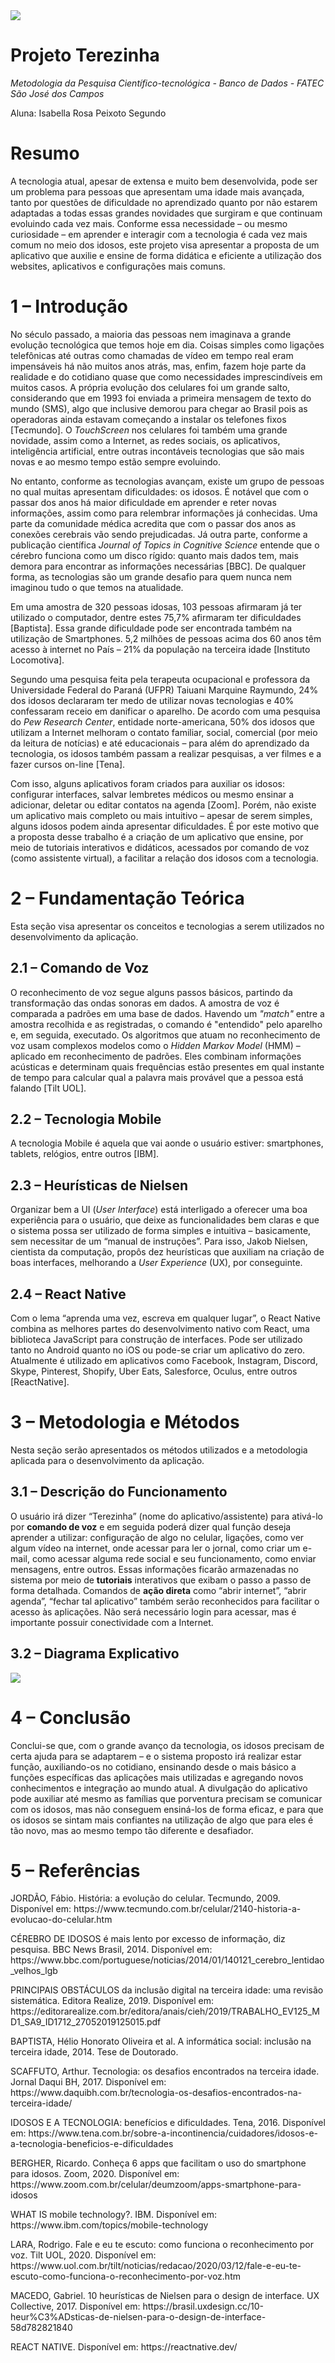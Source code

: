 <img src="/Capa.png">

# Projeto Terezinha

<p><i> Metodologia da Pesquisa Científico-tecnológica - Banco de Dados - FATEC São José dos Campos </i></p>
<p>Aluna: Isabella Rosa Peixoto Segundo</p>

# Resumo
<p> A tecnologia atual, apesar de extensa e muito bem desenvolvida, pode ser um problema para pessoas que apresentam uma idade mais avançada, tanto por questões de dificuldade no aprendizado quanto por não estarem adaptadas a todas essas grandes novidades que surgiram e que continuam evoluindo cada vez mais. Conforme essa necessidade – ou mesmo curiosidade – em aprender e interagir com a tecnologia é cada vez mais comum no meio dos idosos, este projeto visa apresentar a proposta de um aplicativo que auxilie e ensine de forma didática e eficiente a utilização dos websites, aplicativos e configurações mais comuns. </p>

# 1 – Introdução
<p> No século passado, a maioria das pessoas nem imaginava a grande evolução tecnológica que temos hoje em dia. Coisas simples como ligações telefônicas até outras como chamadas de vídeo em tempo real eram impensáveis há não muitos anos atrás, mas, enfim, fazem hoje parte da realidade e do cotidiano quase que como necessidades imprescindíveis em muitos casos. A própria evolução dos celulares foi um grande salto, considerando que em 1993 foi enviada a primeira mensagem de texto do mundo (SMS), algo que inclusive demorou para chegar ao Brasil pois as operadoras ainda estavam começando a instalar os telefones fixos [Tecmundo]. O <i>TouchScreen</i> nos celulares foi também uma grande novidade, assim como a Internet, as redes sociais, os aplicativos, inteligência artificial, entre outras incontáveis tecnologias que são mais novas e ao mesmo tempo estão sempre evoluindo. </p>

<p> No entanto, conforme as tecnologias avançam, existe um grupo de pessoas no qual muitas apresentam dificuldades: os idosos. É notável que com o passar dos anos há maior dificuldade em aprender e reter novas informações, assim como para relembrar informações já conhecidas. Uma parte da comunidade médica acredita que com o passar dos anos as conexões cerebrais vão sendo prejudicadas. Já outra parte, conforme a publicação científica <i>Journal of Topics in Cognitive Science</i> entende que o cérebro funciona como um disco rígido: quanto mais dados tem, mais demora para encontrar as informações necessárias [BBC]. De qualquer forma, as tecnologias são um grande desafio para quem nunca nem imaginou tudo o que temos na atualidade. </p>

<p> Em uma amostra de 320 pessoas idosas, 103 pessoas afirmaram já ter utilizado o computador, dentre estes 75,7% afirmaram ter dificuldades [Baptista]. Essa grande dificuldade pode ser encontrada também na utilização de Smartphones. 5,2 milhões de pessoas acima dos 60 anos têm acesso à internet no País – 21% da população na terceira idade [Instituto Locomotiva]. </p>

<p> Segundo uma pesquisa feita pela terapeuta ocupacional e professora da Universidade Federal do Paraná (UFPR) Taiuani Marquine Raymundo, 24% dos idosos declararam ter medo de utilizar novas tecnologias e 40% confessaram receio em danificar o aparelho. De acordo com uma pesquisa do <i>Pew Research Center</i>, entidade norte-americana, 50% dos idosos que utilizam a Internet melhoram o contato familiar, social, comercial (por meio da leitura de notícias) e até educacionais – para além do aprendizado da tecnologia, os idosos também passam a realizar pesquisas, a ver filmes e a fazer cursos on-line [Tena]. </p>

<p> Com isso, alguns aplicativos foram criados para auxiliar os idosos: configurar interfaces, salvar lembretes médicos ou mesmo ensinar a adicionar, deletar ou editar contatos na agenda [Zoom]. Porém, não existe um aplicativo mais completo ou mais intuitivo – apesar de serem simples, alguns idosos podem ainda apresentar dificuldades. É por este motivo que a proposta desse trabalho é a criação de um aplicativo que ensine, por meio de tutoriais interativos e didáticos, acessados por comando de voz (como assistente virtual), a facilitar a relação dos idosos com a tecnologia. </p>

# 2 – Fundamentação Teórica
<p> Esta seção visa apresentar os conceitos e tecnologias a serem utilizados no desenvolvimento da aplicação. </p>

## 2.1 – Comando de Voz
<p> O reconhecimento de voz segue alguns passos básicos, partindo da transformação das ondas sonoras em dados. A amostra de voz é comparada a padrões em uma base de dados. Havendo um <i>"match"</i> entre a amostra recolhida e as registradas, o comando é "entendido" pelo aparelho e, em seguida, executado. Os algoritmos que atuam no reconhecimento de voz usam complexos modelos como o <i>Hidden Markov Model</i> (HMM) – aplicado em reconhecimento de padrões. Eles combinam informações acústicas e determinam quais frequências estão presentes em qual instante de tempo para calcular qual a palavra mais provável que a pessoa está falando [Tilt UOL]. </p>

## 2.2 – Tecnologia Mobile
<p> A tecnologia Mobile é aquela que vai aonde o usuário estiver: smartphones, tablets, relógios, entre outros [IBM]. </p>

## 2.3 – Heurísticas de Nielsen
<p> Organizar bem a UI (<i>User Interface</i>) está interligado a oferecer uma boa experiência para o usuário, que deixe as funcionalidades bem claras e que o sistema possa ser utilizado de forma simples e intuitiva – basicamente, sem necessitar de um “manual de instruções”. Para isso, Jakob Nielsen, cientista da computação, propôs dez heurísticas que auxiliam na criação de boas interfaces, melhorando a <i>User Experience</i> (UX), por conseguinte. </p>

## 2.4 – React Native
<p> Com o lema “aprenda uma vez, escreva em qualquer lugar”, o React Native combina as melhores partes do desenvolvimento nativo com React, uma biblioteca JavaScript para construção de interfaces. Pode ser utilizado tanto no Android quanto no iOS ou pode-se criar um aplicativo do zero. Atualmente é utilizado em aplicativos como Facebook, Instagram, Discord, Skype, Pinterest, Shopify, Uber Eats, Salesforce, Oculus, entre outros [ReactNative]. </p>

# 3 – Metodologia e Métodos
<p> Nesta seção serão apresentados os métodos utilizados e a metodologia aplicada para o desenvolvimento da aplicação. </p>

## 3.1 – Descrição do Funcionamento
<p> O usuário irá dizer “Terezinha” (nome do aplicativo/assistente) para ativá-lo por <b>comando de voz</b> e em seguida poderá dizer qual função deseja aprender a utilizar: configuração de algo no celular, ligações, como ver algum vídeo na internet, onde acessar para ler o jornal, como criar um e-mail, como acessar alguma rede social e seu funcionamento, como enviar mensagens, entre outros. Essas informações ficarão armazenadas no sistema por meio de <b>tutoriais</b> interativos que exibam o passo a passo de forma detalhada. Comandos de <b>ação direta</b> como “abrir internet”, “abrir agenda”, “fechar tal aplicativo” também serão reconhecidos para facilitar o acesso às aplicações. Não será necessário login para acessar, mas é importante possuir conectividade com a Internet. </p>

## 3.2 – Diagrama Explicativo
<img src="/Diagrama.png">

# 4 – Conclusão
<p> Conclui-se que, com o grande avanço da tecnologia, os idosos precisam de certa ajuda para se adaptarem – e o sistema proposto irá realizar estar função, auxiliando-os no cotidiano, ensinando desde o mais básico a funções específicas das aplicações mais utilizadas e agregando novos conhecimentos e integração ao mundo atual. A divulgação do aplicativo pode auxiliar até mesmo as famílias que porventura precisam se comunicar com os idosos, mas não conseguem ensiná-los de forma eficaz, e para que os idosos se sintam mais confiantes na utilização de algo que para eles é tão novo, mas ao mesmo tempo tão diferente e desafiador. </p>

# 5 – Referências
<p>JORDÃO, Fábio. História: a evolução do celular. Tecmundo, 2009. Disponível em: https://www.tecmundo.com.br/celular/2140-historia-a-evolucao-do-celular.htm </p>
<p> CÉREBRO DE IDOSOS é mais lento por excesso de informação, diz pesquisa. BBC News Brasil, 2014. Disponível em: https://www.bbc.com/portuguese/noticias/2014/01/140121_cerebro_lentidao_velhos_lgb </p>
<p>PRINCIPAIS OBSTÁCULOS da inclusão digital na terceira idade: uma revisão sistemática. Editora Realize, 2019. Disponível em: https://editorarealize.com.br/editora/anais/cieh/2019/TRABALHO_EV125_MD1_SA9_ID1712_27052019125015.pdf </p>
<p>BAPTISTA, Hélio Honorato Oliveira et al. A informática social: inclusão na terceira idade, 2014. Tese de Doutorado. </p>
<p>SCAFFUTO, Arthur. Tecnologia: os desafios encontrados na terceira idade. Jornal Daqui BH, 2017. Disponível em: https://www.daquibh.com.br/tecnologia-os-desafios-encontrados-na-terceira-idade/ </p>
<p>IDOSOS E A TECNOLOGIA: benefícios e dificuldades. Tena, 2016. Disponível em: https://www.tena.com.br/sobre-a-incontinencia/cuidadores/idosos-e-a-tecnologia-beneficios-e-dificuldades </p>
<p>BERGHER, Ricardo. Conheça 6 apps que facilitam o uso do smartphone para idosos. Zoom, 2020. Disponível em: https://www.zoom.com.br/celular/deumzoom/apps-smartphone-para-idosos </p>
<p>WHAT IS mobile technology?. IBM. Disponível em: https://www.ibm.com/topics/mobile-technology </p>
<p>LARA, Rodrigo. Fale e eu te escuto: como funciona o reconhecimento por voz. Tilt UOL, 2020. Disponível em: https://www.uol.com.br/tilt/noticias/redacao/2020/03/12/fale-e-eu-te-escuto-como-funciona-o-reconhecimento-por-voz.htm </p>
<p>MACEDO, Gabriel. 10 heurísticas de Nielsen para o design de interface. UX Collective, 2017. Disponível em: https://brasil.uxdesign.cc/10-heur%C3%ADsticas-de-nielsen-para-o-design-de-interface-58d782821840 </p>
<p>REACT NATIVE. Disponível em: https://reactnative.dev/
